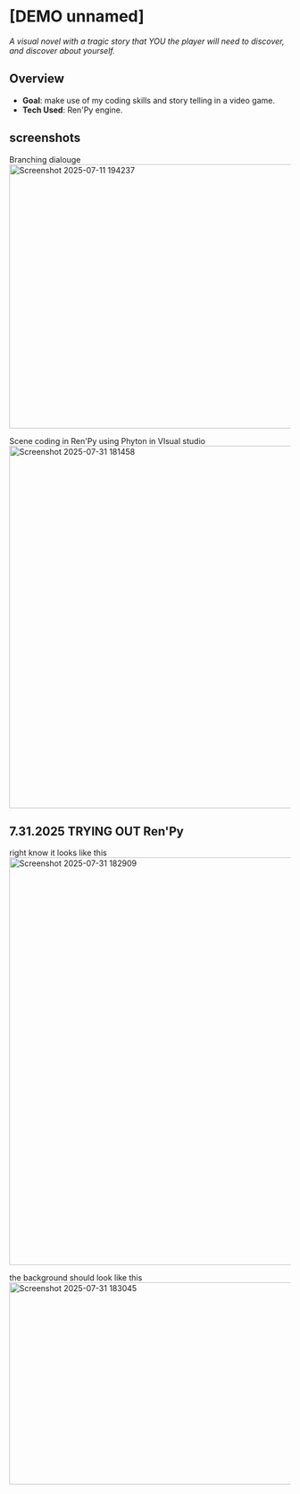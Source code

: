 # [DEMO unnamed]
*A visual novel with a tragic story that YOU the player will need to discover, and discover about yourself.*   

## Overview
- **Goal**: make use of my coding skills and story telling in a video game.
- **Tech Used**: Ren'Py engine.

## screenshots
<p> Branching dialouge
  <br>
<img width="525" height="473" alt="Screenshot 2025-07-11 194237" src="https://github.com/user-attachments/assets/0bdd5fd8-e7e5-4d0a-a66a-af97746e0d25" />
</p>
<p> Scene coding in Ren'Py using Phyton in VIsual studio
  <br> 
  <img width="903" height="649" alt="Screenshot 2025-07-31 181458" src="https://github.com/user-attachments/assets/292d66cc-29eb-40a3-a247-403d38c281b9" />
</p>

## 7.31.2025 TRYING OUT Ren'Py

<p> right know it looks like this
  <img width="1360" height="730" alt="Screenshot 2025-07-31 182909" src="https://github.com/user-attachments/assets/be669b17-9cf2-4c99-822c-4f6bfa9b248d" />
</p>
<p> the background should look like this
  <img width="643" height="362" alt="Screenshot 2025-07-31 183045" src="https://github.com/user-attachments/assets/a7514ebd-c5fe-4634-a882-197bf958d87d" />

</p>
